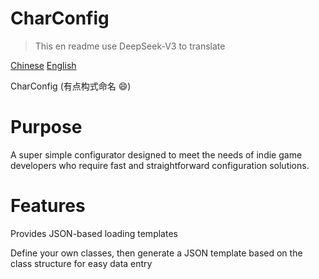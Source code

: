 # CharConfig
> This en readme use DeepSeek-V3 to translate

[Chinese](README.md)
[English](README-EN.md)

CharConfig (有点构式命名 😄)
# Purpose
A super simple configurator designed to meet the needs of indie game developers who require fast and straightforward configuration solutions.

# Features
Provides JSON-based loading templates

Define your own classes, then generate a JSON template based on the class structure for easy data entry